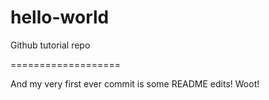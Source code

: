 # hello-world
Github tutorial repo

===================

And my very first ever commit is some README edits! Woot!
